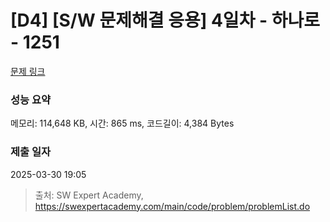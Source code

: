 # [D4] [S/W 문제해결 응용] 4일차 - 하나로 - 1251 

[문제 링크](https://swexpertacademy.com/main/code/problem/problemDetail.do?contestProbId=AV15StKqAQkCFAYD) 

### 성능 요약

메모리: 114,648 KB, 시간: 865 ms, 코드길이: 4,384 Bytes

### 제출 일자

2025-03-30 19:05



> 출처: SW Expert Academy, https://swexpertacademy.com/main/code/problem/problemList.do